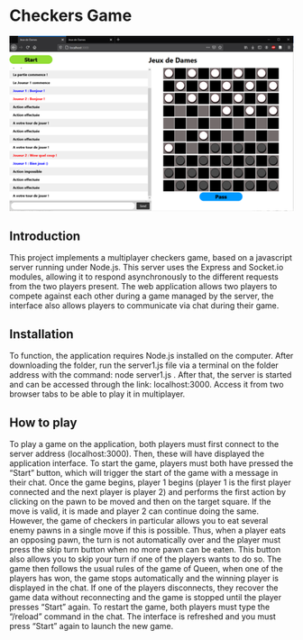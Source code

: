 # Checkers Game

![alt text](images\Image1.png)

## Introduction
This project implements a multiplayer checkers game, based on a javascript server running under Node.js. This server uses the Express and Socket.io modules, allowing it to respond asynchronously to the different requests from the two players present. The web application allows two players to compete against each other during a game managed by the server, the interface also allows players to communicate via chat during their game.

## Installation
To function, the application requires Node.js installed on the computer.
After downloading the folder, run the server1.js file via a terminal on the folder address with the command: node server1.js . After that, the server is started and can be accessed through the link: localhost:3000. Access it from two browser tabs to be able to play it in multiplayer.

## How to play
To play a game on the application, both players must first connect to the server address (localhost:3000). Then, these will have displayed the application interface. To start the game, players must both have pressed the “Start” button, which will trigger the start of the game with a message in their chat.
Once the game begins, player 1 begins (player 1 is the first player connected and the next player is player 2) and performs the first action by clicking on the pawn to be moved and then on the target square. If the move is valid, it is made and player 2 can continue doing the same. However, the game of checkers in particular allows you to eat several enemy pawns in a single move if this is possible. Thus, when a player eats an opposing pawn, the turn is not automatically over and the player must press the skip turn button when no more pawn can be eaten. This button also allows you to skip your turn if one of the players wants to do so.
The game then follows the usual rules of the game of Queen, when one of the players has won, the game stops automatically and the winning player is displayed in the chat. If one of the players disconnects, they recover the game data without reconnecting and the game is stopped until the player presses “Start” again.
To restart the game, both players must type the “/reload” command in the chat. The interface is refreshed and you must press “Start” again to launch the new game.

